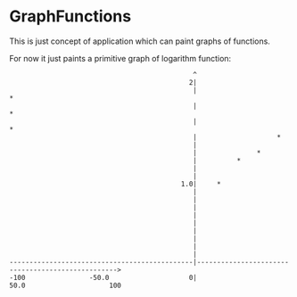 # GraphFunctions

This is just concept of application which can paint graphs of functions.

For now it just paints a primitive graph of logarithm function:


                                                  ^
                                                 2|
                                                  |                                           *
                                                  |                                   *
                                                  |                            *
                                                  |                    *
                                                  |
                                                  |               *
                                                  |          *
                                                  |
                                                  |
                                               1.0|     *
                                                  |
                                                  |
                                                  |
                                                  |
                                                  |
                                                  |
                                                  |
                                                  |
                                                  |
    ----------------------------------------------|-------------------------------------------------->
    -100                -50.0                    0|                     50.0                     100
